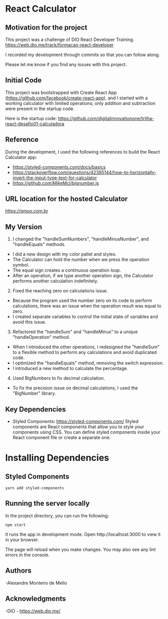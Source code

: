 # React Calculator


## Motivation for the project

This project was a challenge of DIO React Developer Training.
https://web.dio.me/track/formacao-react-developer

I recorded my development through commits so that you can follow along.

Please let me know if you find any issues with this project.


## Initial Code

This project was bootstrapped with Create React App (https://github.com/facebook/create-react-app), and I started with a working calculator with limited operations; only addition and subtraction were present in the startup code.

Here is the startup code:
https://github.com/digitalinnovationone/trilha-react-desafio01-calculadora


## Reference

During the development, I used the following references to build the React Calculator app:

- https://styled-components.com/docs/basics
- https://stackoverflow.com/questions/42395144/how-to-horizontally-invert-the-input-type-text-for-calculator
- https://github.com/MikeMcl/bignumber.js


## URL location for the hosted Calculator

https://gmoo.com.br


## My Version

1. I changed the  "handleSumNumbers", "handleMinusNumber", and "handleEquals" methods.
- I did a new design with my color pallet and styles.
- The Calculator can hold the number when we press the operation symbol.
- The equal sign creates a continuous operation loop.
- After an operation, if we type another operation sign, the Calculator performs another calculation indefinitely.

2. Fixed the reaching zero on calculations issue.
- Because the program used the number zero on its code to perform calculations, there was an issue when the operation result was equal to zero.
- I created separate variables to control the initial state of variables and avoid this issue.

3. Refactored the "handleSum" and "handleMinus" to a unique "handleOperation" method.
- When I introduced the other operations, I redesigned the "handleSum" to a flexible method to perform any calculations and avoid duplicated code.
- I optimized the "handleEquals" method, removing the switch expression.
- I introduced a new method to calculate the percentage.

4. Used BigNumbers to fix decimal calculation.
- To fix the precision issue on decimal calculations, I used the "BigNumber" library.


## Key Dependencies

- Styled Components: https://styled-components.com/
Styled components are React components that allow you to style your components using CSS. You can define styled components inside your React component file or create a separate one.


# Installing Dependencies


## Styled Components

```
yarn add styled-components
```


## Running the server locally

In the project directory, you can run the following:

```
npm start
```

It runs the app in development mode.
Open http://localhost:3000 to view it in your browser.

The page will reload when you make changes.
You may also see any lint errors in the console.


## Authors

-Alexandre Monteiro de Mello


## Acknowledgments

-DIO - https://web.dio.me/